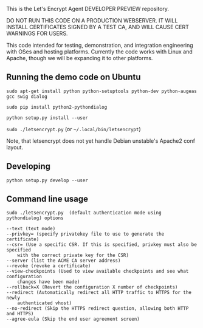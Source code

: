 This is the Let's Encrypt Agent DEVELOPER PREVIEW repository.

DO NOT RUN THIS CODE ON A PRODUCTION WEBSERVER.  IT WILL INSTALL CERTIFICATES SIGNED BY A TEST CA, AND WILL CAUSE CERT WARNINGS FOR USERS.

This code intended for testing, demonstration, and integration engineering
with OSes and hosting platforms.  Currently the code works with Linux and
Apache, though we will be expanding it to other platforms.

## Running the demo code on Ubuntu

`sudo apt-get install python python-setuptools python-dev python-augeas gcc swig dialog`

`sudo pip install python2-pythondialog`

`python setup.py install --user`

`sudo ./letsencrypt.py` (or `~/.local/bin/letsencrypt`)

Note, that letsencrypt does not yet handle Debian unstable's Apache2
conf layout.

## Developing

`python setup.py develop --user`

## Command line usage

```
sudo ./letsencrypt.py  (default authentication mode using pythondialog) options

--text (text mode)
--privkey= (specify privatekey file to use to generate the certificate)
--csr= (Use a specific CSR. If this is specified, privkey must also be specified 
    with the correct private key for the CSR)
--server (list the ACME CA server address)
--revoke (revoke a certificate)
--view-checkpoints (Used to view available checkpoints and see what configuration 
    changes have been made)
--rollback=X (Revert the configuration X number of checkpoints)
--redirect (Automatically redirect all HTTP traffic to HTTPS for the newly 
    authenticated vhost)
--no-redirect (Skip the HTTPS redirect question, allowing both HTTP and HTTPS)
--agree-eula (Skip the end user agreement screen)
```
